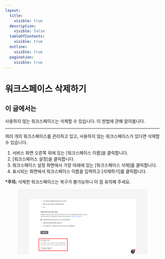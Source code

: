 ```yaml
---
layout:
  title:
    visible: true
  description:
    visible: false
  tableOfContents:
    visible: true
  outline:
    visible: true
  pagination:
    visible: true
---
```


# 워크스페이스 삭제하기

## 이 글에서는

사용하지 않는 워크스페이스는 삭제할 수 있습니다. 이 방법에 관해 알아봅니다.

***

여러 개의 워크스페이스를 관리하고 있고, 사용하지 않는 워크스페이스가 있다면 삭제할 수 있습니다.

1. 서비스 화면 오른쪽 위에 있는 \[워크스페이스 이름]을 클릭합니다.
2. \[워크스페이스 설정]을 클릭합니다.
3. 워크스페이스 설정 화면에서 가장 아래에 있는 \[워크스페이스 삭제]를 클릭합니다.
4. 표시되는 화면에서 워크스페이스 이름을 입력하고 \[삭제하기]를 클릭합니다.

**\*주의:** 삭제한 워크스페이스는 복구가 불가능하니 이 점 유의해 주세요.

<figure><img src="../../.gitbook/assets/image (67).png" alt=""><figcaption></figcaption></figure>
